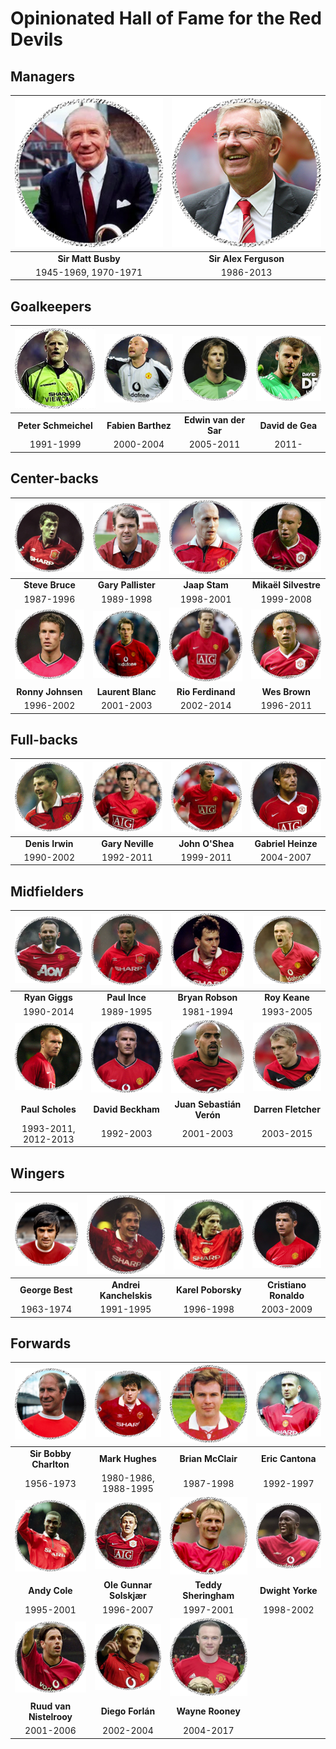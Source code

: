 # Opinionated Hall of Fame for the Red Devils

## Managers

![](managers/matt-busby.png) | ![](managers/alex-ferguson.png)
:---------------------------:|:------------------------------:
**Sir Matt Busby**           | **Sir Alex Ferguson**
1945-1969, 1970-1971         | 1986-2013

## Goalkeepers

![](gk/schmeichel.png) | ![](gk/barthez.png) | ![](gk/van-der-sar.png) | ![](gk/de-gea.png)
:---------------------:|:-------------------:|:-----------------------:|:-----------------:
**Peter Schmeichel**   | **Fabien Barthez**  | **Edwin van der Sar**   | **David de Gea**
1991-1999              | 2000-2004           | 2005-2011               | 2011-

## Center-backs

![](cb/bruce.png)   | ![](cb/pallister.png) | ![](cb/stam.png)      | ![](cb/silvestre.png)
:------------------:|:---------------------:|:---------------------:|:--------------------:
**Steve Bruce**     | **Gary Pallister**    | **Jaap Stam**         | **Mikaël Silvestre**
1987-1996           | 1989-1998             | 1998-2001             | 1999-2008
![](cb/johnsen.png) | ![](cb/blanc.png)     | ![](cb/ferdinand.png) | ![](cb/wes-brown.png)
**Ronny Johnsen**   | **Laurent Blanc**     | **Rio Ferdinand**     | **Wes Brown**
1996-2002           | 2001-2003             | 2002-2014             | 1996-2011

## Full-backs

![](fb/irwin.png) | ![](fb/gary-neville.png) | ![](fb/o-shea.png) | ![](fb/heinze.png)
:----------------:|:------------------------:|:------------------:|:-----------------:
**Denis Irwin**   | **Gary Neville**         | **John O'Shea**    | **Gabriel Heinze**
1990-2002         | 1992-2011                | 1999-2011          | 2004-2007

## Midfielders

![](mf/giggs.png)    | ![](mf/paul-ince.png) | ![](mf/bryan-robson.png) | ![](mf/roy-keane.png)
:-------------------:|:---------------------:|:------------------------:|:--------------------:
**Ryan Giggs**       | **Paul Ince**         | **Bryan Robson**         | **Roy Keane**
1990-2014            | 1989-1995             | 1981-1994                | 1993-2005
![](mf/scholes.png)  | ![](mf/beckham.png)   | ![](mf/veron.png)        | ![](mf/fletcher.png)
**Paul Scholes**     | **David Beckham**     | **Juan Sebastián Verón** | **Darren Fletcher**
1993-2011, 2012-2013 | 1992-2003             | 2001-2003                | 2003-2015

## Wingers

![](wingers/george-best.png) | ![](wingers/kanchelskis.png) | ![](wingers/poborsky.png) | ![](wingers/ronaldo.png)
:---------------------------:|:----------------------------:|:-------------------------:|:-----------------------:
**George Best**              | **Andrei Kanchelskis**       | **Karel Poborsky**        | **Cristiano Ronaldo**
1963-1974                    | 1991-1995                    | 1996-1998                 | 2003-2009

## Forwards

![](fw/bobby-charlton.png) | ![](fw/mark-hughes.png) | ![](fw/brian-mcclair.png) | ![](fw/cantona.png)
:-------------------------:|:-----------------------:|:-------------------------:|:------------------:
**Sir Bobby Charlton**     | **Mark Hughes**         | **Brian McClair**         | **Eric Cantona**
1956-1973                  | 1980-1986, 1988-1995    | 1987-1998                 | 1992-1997
![](fw/andy-cole.png)      | ![](fw/solskjaer.png)   | ![](fw/sheringham.png)    | ![](fw/yorke.png)
**Andy Cole**              | **Ole Gunnar Solskjær** | **Teddy Sheringham**      | **Dwight Yorke**
1995-2001                  | 1996-2007               | 1997-2001                 | 1998-2002
![](fw/van-nistelrooy.png) | ![](fw/forlan.png)      | ![](fw/rooney.png)
**Ruud van Nistelrooy**    | **Diego Forlán**        | **Wayne Rooney**
2001-2006                  | 2002-2004               | 2004-2017
